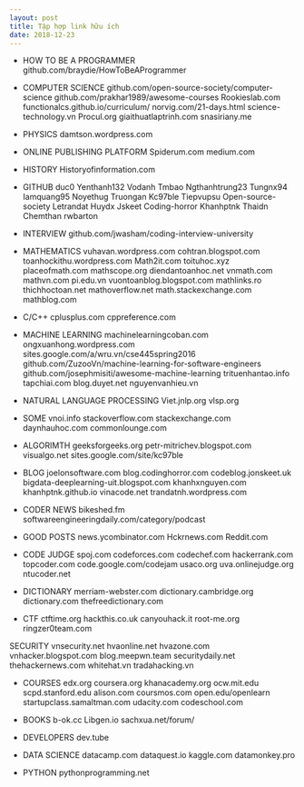 ```yaml
---
layout: post
title: Tập hợp link hữu ích
date: 2018-12-23
---
```

* HOW TO BE A PROGRAMMER
	github.com/braydie/HowToBeAProgrammer

* COMPUTER SCIENCE
	github.com/open-source-society/computer-science
	github.com/prakhar1989/awesome-courses
	Rookieslab.com
	functionalcs.github.io/curriculum/
	norvig.com/21-days.html
	science-technology.vn
	Procul.org
	giaithuatlaptrinh.com
	snasiriany.me

* PHYSICS
	damtson.wordpress.com

* ONLINE PUBLISHING PLATFORM
	Spiderum.com
	medium.com

* HISTORY
	Historyofinformation.com

* GITHUB
	duc0
	Yenthanh132
	Vodanh
	Tmbao
	Ngthanhtrung23
	Tungnx94
	Iamquang95
	Noyethug
	Truongan
	Kc97ble
	Tiepvupsu
	Open-source-society
	Letrandat
	Huydx
	Jskeet
	Coding-horror
	Khanhptnk
	Thaidn
	Chemthan
	rwbarton

* INTERVIEW
	github.com/jwasham/coding-interview-university

* MATHEMATICS
	vuhavan.wordpress.com
	cohtran.blogspot.com
	toanhockithu.wordpress.com
	Math2it.com
	toituhoc.xyz
	placeofmath.com
	mathscope.org
	diendantoanhoc.net
	vnmath.com
	mathvn.com
	pi.edu.vn
	vuontoanblog.blogspot.com
	mathlinks.ro
	thichhoctoan.net
	mathoverflow.net
	math.stackexchange.com
	mathblog.com

* C/C++
	cplusplus.com
	cppreference.com

* MACHINE LEARNING
	machinelearningcoban.com
	ongxuanhong.wordpress.com
	sites.google.com/a/wru.vn/cse445spring2016
	github.com/ZuzooVn/machine-learning-for-software-engineers
	github.com/josephmisiti/awesome-machine-learning
	trituenhantao.info
	tapchiai.com
	blog.duyet.net
	nguyenvanhieu.vn

* NATURAL LANGUAGE PROCESSING
	Viet.jnlp.org
	vlsp.org

* SOME
	vnoi.info
	stackoverflow.com
	stackexchange.com
	daynhauhoc.com
	commonlounge.com

* ALGORIMTH
	geeksforgeeks.org
	petr-mitrichev.blogspot.com
	visualgo.net
	sites.google.com/site/kc97ble

* BLOG
	joelonsoftware.com
	blog.codinghorror.com
	codeblog.jonskeet.uk
	bigdata-deeplearning-uit.blogspot.com
	khanhxnguyen.com
	khanhptnk.github.io
	vinacode.net
	trandatnh.wordpress.com

* CODER NEWS
	bikeshed.fm
	softwareengineeringdaily.com/category/podcast

* GOOD POSTS
	news.ycombinator.com
	Hckrnews.com
	Reddit.com

* CODE JUDGE
	spoj.com
	codeforces.com
	codechef.com
	hackerrank.com
	topcoder.com
	code.google.com/codejam
	usaco.org
	uva.onlinejudge.org
	ntucoder.net

* DICTIONARY
	merriam-webster.com
	dictionary.cambridge.org
	dictionary.com
	thefreedictionary.com

* CTF
	ctftime.org
	hackthis.co.uk
	canyouhack.it
	root-me.org
	ringzer0team.com

SECURITY
	vnsecurity.net
	hvaonline.net
	hvazone.com
	vnhacker.blogspot.com
	blog.meepwn.team
	securitydaily.net
	thehackernews.com
	whitehat.vn
	tradahacking.vn

* COURSES
	edx.org
	coursera.org
	khanacademy.org
	ocw.mit.edu
	scpd.stanford.edu
	alison.com
	coursmos.com
	open.edu/openlearn
	startupclass.samaltman.com
	udacity.com
	codeschool.com

* BOOKS
	b-ok.cc
	Libgen.io
	sachxua.net/forum/

* DEVELOPERS
	dev.tube

* DATA SCIENCE
	datacamp.com
	dataquest.io
	kaggle.com
	datamonkey.pro

* PYTHON
	pythonprogramming.net


